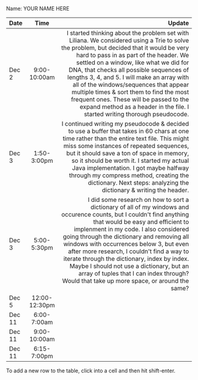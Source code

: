 Name: YOUR NAME HERE

| Date   |     Time      |                                                                                                                                                                                                                                                                                                                                                                                                                                                                                                                                Update |
|:-------|:-------------:|--------------------------------------------------------------------------------------------------------------------------------------------------------------------------------------------------------------------------------------------------------------------------------------------------------------------------------------------------------------------------------------------------------------------------------------------------------------------------------------------------------------------------------------:|
| Dec 2  | 9:00-10:00am  | I started thinking about the problem set with Liliana. We considered using a Trie to solve the problem, but decided that it would be very hard to pass in as part of the header. We settled on a window, like what we did for DNA, that checks all possible sequences of lengths 3, 4, and 5. I will make an array with all of the windows/sequences that appear multiple times & sort them to find the most frequent ones. These will be passed to the expand method as a header in the file. I started writing thorough pseudocode. |
| Dec 3  |  1:50-3:00pm  |                                                                                            I continued writing my pseudocode & decided to use a buffer that takes in 60 chars at one time rather than the entire text file. This might miss some instances of repeated sequences, but it should save a ton of space in memory, so it should be worth it. I started my actual Java implementation. I got maybe halfway through my compress method, creating the dictionary. Next steps: analyzing the dictionary & writing the header. |
| Dec 3  |  5:00-5:30pm  |  I did some research on how to sort a dictionary of all of my windows and occurence counts, but I couldn't find anything that would be easy and efficient to implenment in my code. I also considered going through the dictionary and removing all windows with occurrences below 3, but even after more research, I couldn't find a way to iterate through the dictionary, index by index. Maybe I should not use a dictionary, but an array of tuples that I can index through? Would that take up more space, or around the same? |
| Dec 5  | 12:00-12:30pm |                                                                                                                                                                                                                                                                                                                                                                                                                                                                                                                                       |
| Dec 11 |  6:00-7:00am  |                                                                                                                                                                                                                                                                                                                                                                                                                                                                                                                                       |
| Dec 11 | 9:00-10:00am  |                                                                                                                                                                                                                                                                                                                                                                                                                                                                                                                                       |
| Dec 11 |  6:15-7:00pm  |                                                                                                                                                                                                                                                                                                                                                                                                                                                                                                                                       |


To add a new row to the table, click into a cell and then hit shift-enter.